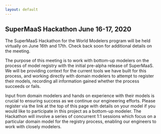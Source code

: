 ```yaml
---
layout: default
---
```


## SuperMaaS Hackathon June 16-17, 2020

The SuperMaaS Hackathon for the World Modelers program will be held virtually on June 16th and 17th.  Check back soon
for additional details on the meeting.

The purpose of this meeting is to work with bottom-up modelers on the process of model registry with the initial pre-alpha release of SuperMaaS.  We will be providing context for the current tools we have built for this process, and working directly with domain modelers to attempt to register their models, recording all information gained whether the process succeeds or fails.

Input from domain modelers and hands on experience with their models is crucial to ensuring success as we continue our engineering efforts.  Please register via the link at the top of this page with details on your model if you would like to participate in this project as a bottom-up modeler.  The Hackathon will involve a series of concurrent 1:1 sessions which focus on a particular domain model for the registry process, enabling our engineers to work with closely modelers.